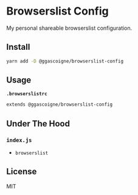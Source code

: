 # Browserslist Config

My personal shareable browserslist configuration.

## Install

```bash
yarn add -D @ggascoigne/browserslist-config
```

## Usage

**`.browserslistrc`**

```bash
extends @ggascoigne/browserslist-config
```

## Under The Hood

### `index.js`

- `browserslist`

## License

MIT
